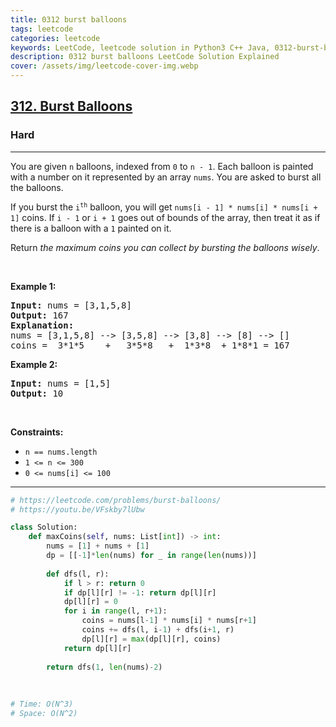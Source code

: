 ```yaml
---
title: 0312 burst balloons
tags: leetcode
categories: leetcode
keywords: LeetCode, leetcode solution in Python3 C++ Java, 0312-burst-balloons solution
description: 0312 burst balloons LeetCode Solution Explained
cover: /assets/img/leetcode-cover-img.webp
---
```



<h2><a href="https://leetcode.com/problems/burst-balloons/">312. Burst Balloons</a></h2><h3>Hard</h3><hr><div><p>You are given <code>n</code> balloons, indexed from <code>0</code> to <code>n - 1</code>. Each balloon is painted with a number on it represented by an array <code>nums</code>. You are asked to burst all the balloons.</p>

<p>If you burst the <code>i<sup>th</sup></code> balloon, you will get <code>nums[i - 1] * nums[i] * nums[i + 1]</code> coins. If <code>i - 1</code> or <code>i + 1</code> goes out of bounds of the array, then treat it as if there is a balloon with a <code>1</code> painted on it.</p>

<p>Return <em>the maximum coins you can collect by bursting the balloons wisely</em>.</p>

<p>&nbsp;</p>
<p><strong class="example">Example 1:</strong></p>

<pre><strong>Input:</strong> nums = [3,1,5,8]
<strong>Output:</strong> 167
<strong>Explanation:</strong>
nums = [3,1,5,8] --&gt; [3,5,8] --&gt; [3,8] --&gt; [8] --&gt; []
coins =  3*1*5    +   3*5*8   +  1*3*8  + 1*8*1 = 167</pre>

<p><strong class="example">Example 2:</strong></p>

<pre><strong>Input:</strong> nums = [1,5]
<strong>Output:</strong> 10
</pre>

<p>&nbsp;</p>
<p><strong>Constraints:</strong></p>

<ul>
	<li><code>n == nums.length</code></li>
	<li><code>1 &lt;= n &lt;= 300</code></li>
	<li><code>0 &lt;= nums[i] &lt;= 100</code></li>
</ul>
</div>

---




```python
# https://leetcode.com/problems/burst-balloons/
# https://youtu.be/VFskby7lUbw

class Solution:
    def maxCoins(self, nums: List[int]) -> int:
        nums = [1] + nums + [1]
        dp = [[-1]*len(nums) for _ in range(len(nums))]
        
        def dfs(l, r):
            if l > r: return 0
            if dp[l][r] != -1: return dp[l][r]
            dp[l][r] = 0
            for i in range(l, r+1):
                coins = nums[l-1] * nums[i] * nums[r+1]
                coins += dfs(l, i-1) + dfs(i+1, r)
                dp[l][r] = max(dp[l][r], coins)
            return dp[l][r]
        
        return dfs(1, len(nums)-2)
    
    
    
# Time: O(N^3)
# Space: O(N^2)
```
